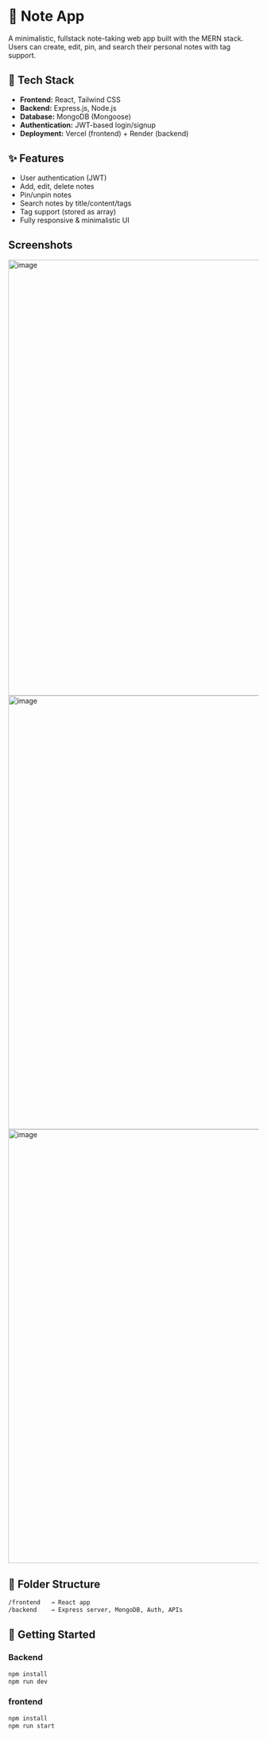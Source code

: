 # 📝 Note App

A minimalistic, fullstack note-taking web app built with the MERN stack. Users can create, edit, pin, and search their personal notes with tag support.

## 🔧 Tech Stack

- **Frontend:** React, Tailwind CSS
- **Backend:** Express.js, Node.js
- **Database:** MongoDB (Mongoose)
- **Authentication:** JWT-based login/signup
- **Deployment:** Vercel (frontend) + Render (backend)

## ✨ Features

- User authentication (JWT)
- Add, edit, delete notes
- Pin/unpin notes
- Search notes by title/content/tags
- Tag support (stored as array)
- Fully responsive & minimalistic UI

## Screenshots
<img width="1901" height="875" alt="image" src="https://github.com/user-attachments/assets/ed072cbb-60c8-4f01-8169-eff6b7040032" />
<img width="1898" height="871" alt="image" src="https://github.com/user-attachments/assets/fac88a26-2757-4348-a77c-17cb862c950b" />
<img width="1899" height="871" alt="image" src="https://github.com/user-attachments/assets/e5ebc0cd-7613-422f-9dfd-3fca8f802a69" />

## 📁 Folder Structure

```bash
/frontend   → React app
/backend    → Express server, MongoDB, Auth, APIs
```

## 🚀 Getting Started

### Backend

```bash
npm install
npm run dev
```

### frontend

```bash
npm install
npm run start
```
